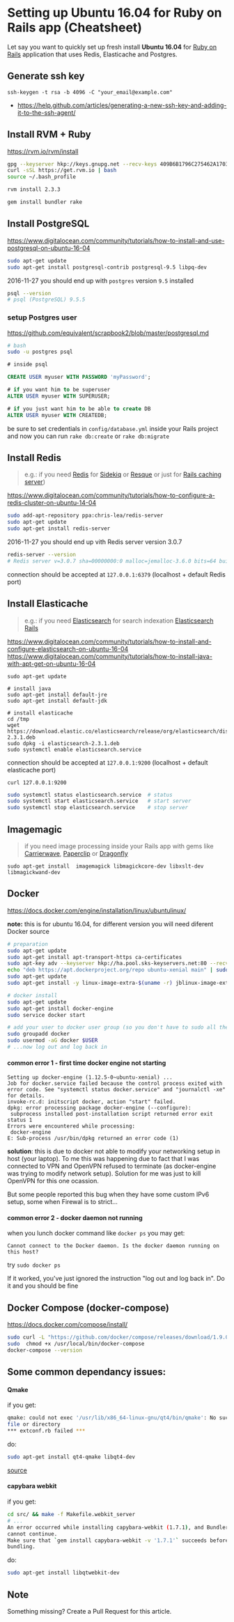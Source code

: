 # Setting up Ubuntu 16.04 for Ruby on Rails app (Cheatsheet)

Let say you want to quickly set up fresh install **Ubuntu 16.04** for [Ruby on Rails](http://rubyonrails.org/)
application that uses Redis, Elasticache and Postgres.

## Generate ssh key

```
ssh-keygen -t rsa -b 4096 -C "your_email@example.com"
```

* https://help.github.com/articles/generating-a-new-ssh-key-and-adding-it-to-the-ssh-agent/

## Install RVM + Ruby

https://rvm.io/rvm/install

```sh
gpg --keyserver hkp://keys.gnupg.net --recv-keys 409B6B1796C275462A1703113804BB82D39DC0E3
curl -sSL https://get.rvm.io | bash
source ~/.bash_profile

rvm install 2.3.3

gem install bundler rake
```

## Install PostgreSQL

https://www.digitalocean.com/community/tutorials/how-to-install-and-use-postgresql-on-ubuntu-16-04

```sh
sudo apt-get update
sudo apt-get install postgresql-contrib postgresql-9.5 libpq-dev
```

2016-11-27 you should end up with `postgres` version `9.5`
installed

```sh
psql --version
# psql (PostgreSQL) 9.5.5
```

### setup Postgres user

https://github.com/equivalent/scrapbook2/blob/master/postgresql.md

```sh
# bash
sudo -u postgres psql 
```

```sql
# inside psql

CREATE USER myuser WITH PASSWORD 'myPassword';

# if you want him to be superuser
ALTER USER myuser WITH SUPERUSER;

# if you just want him to be able to create DB
ALTER USER myuser WITH CREATEDB;
```


be sure to set credentials in `config/database.yml` inside your Rails
project and now you can run `rake db:create` or `rake db:migrate`



## Install Redis

> e.g.: if you need [Redis](https://redis.io/) for [Sidekiq](http://rubyonrails.org/) or
> [Resque](https://github.com/resque/resque) or just for [Rails caching server](https://github.com/redis-store/redis-rails))


https://www.digitalocean.com/community/tutorials/how-to-configure-a-redis-cluster-on-ubuntu-14-04

```sh
sudo add-apt-repository ppa:chris-lea/redis-server
sudo apt-get update
sudo apt-get install redis-server
```


2016-11-27 you should end up vith Redis server version 3.0.7

```sh
redis-server --version
# Redis server v=3.0.7 sha=00000000:0 malloc=jemalloc-3.6.0 bits=64 build=6a943c0b5bf37fa1
```

connection should be accepted at `127.0.0.1:6379` (localhost + default
Redis port)

## Install Elasticache

> e.g.: if you need [Elasticsearch](https://www.elastic.co/) for search
> indexation [Elasticsearch Rails](https://github.com/elastic/elasticsearch-rails)

https://www.digitalocean.com/community/tutorials/how-to-install-and-configure-elasticsearch-on-ubuntu-16-04
https://www.digitalocean.com/community/tutorials/how-to-install-java-with-apt-get-on-ubuntu-16-04

```
sudo apt-get update

# install java
sudo apt-get install default-jre
sudo apt-get install default-jdk

# install elasticache
cd /tmp
wget https://download.elastic.co/elasticsearch/release/org/elasticsearch/distribution/deb/elasticsearch/2.3.1/elasticsearch-2.3.1.deb
sudo dpkg -i elasticsearch-2.3.1.deb
sudo systemctl enable elasticsearch.service
```

connection should be accepted at `127.0.0.1:9200` (localhost + default elasticache port)

```
curl 127.0.0.1:9200
```

```bash
sudo systemctl status elasticsearch.service  # status
sudo systemctl start elasticsearch.service   # start server
sudo systemctl stop elasticsearch.service    # stop server
```

## Imagemagic

> if you need image processing inside your Rails app with gems like
> [Carrierwave](https://github.com/carrierwaveuploader/carrierwave),
> [Paperclip](https://github.com/thoughtbot/paperclip) or
> [Dragonfly](https://github.com/markevans/dragonfly)


```
sudo apt-get install  imagemagick libmagickcore-dev libxslt-dev libmagickwand-dev
```

## Docker

https://docs.docker.com/engine/installation/linux/ubuntulinux/

**note:** this is for ubuntu 16.04, for different version you will need diferent Docker source

```bash
# preparation
sudo apt-get update
sudo apt-get install apt-transport-https ca-certificates
sudo apt-key adv --keyserver hkp://ha.pool.sks-keyservers.net:80 --recv-keys 58118E89F3A912897C070ADBF76221572C52609D
echo "deb https://apt.dockerproject.org/repo ubuntu-xenial main" | sudo tee /etc/apt/sources.list.d/docker.list
sudo apt-get update
sudo apt-get install -y linux-image-extra-$(uname -r) jblinux-image-extra-virtual

# docker install
sudo apt-get update
sudo apt-get install docker-engine
sudo service docker start

# add your user to docker user group (so you don't have to sudo all the time)
sudo groupadd docker
sudo usermod -aG docker $USER
# ...now log out and log back in
```

#### common error 1 - first time docker engine not starting

```
Setting up docker-engine (1.12.5-0~ubuntu-xenial) ...
Job for docker.service failed because the control process exited with
error code. See "systemctl status docker.service" and "journalctl -xe"
for details.
invoke-rc.d: initscript docker, action "start" failed.
dpkg: error processing package docker-engine (--configure):
 subprocess installed post-installation script returned error exit
status 1
Errors were encountered while processing:
 docker-engine
E: Sub-process /usr/bin/dpkg returned an error code (1)
```

**solution**: this is due to docker not able to modify your networking
setup in host (your laptop). To me this was  happening due to fact that
I was connected to VPN and OpenVPN refused to terminate (as
docker-engine was trying to modify network setup). Solution for me was
just to kill OpenVPN for this one ocassion.

But some people reported this bug when they have some custom IPv6 setup, some when Firewal is to
strict...

#### common error 2 - docker daemon not running

when you lunch docker command like `docker ps` you may get:

```
Cannot connect to the Docker daemon. Is the docker daemon running on
this host?
```

try `sudo docker ps`

If it worked, you've just ignored the instruction "log out and log back in". Do it and you should be fine

## Docker Compose (docker-compose)

https://docs.docker.com/compose/install/

```bash
sudo curl -L "https://github.com/docker/compose/releases/download/1.9.0/docker-compose-$(uname -s)-$(uname -m)" -o /usr/local/bin/docker-compose
sudo  chmod +x /usr/local/bin/docker-compose
docker-compose --version
```

## Some common dependancy issues:

#### Qmake

if you get:

```sh
qmake: could not exec '/usr/lib/x86_64-linux-gnu/qt4/bin/qmake': No such
file or directory
*** extconf.rb failed ***
```

do:

```sh
sudo apt-get install qt4-qmake libqt4-dev
```

[source](http://stackoverflow.com/questions/23703864/cmake-not-working-could-not-exec-qmake)

#### capybara webkit

if you get:

```sh
cd src/ && make -f Makefile.webkit_server 
# ...
An error occurred while installing capybara-webkit (1.7.1), and Bundler
cannot continue.
Make sure that `gem install capybara-webkit -v '1.7.1'` succeeds before
bundling.
```

do:

```sh
sudo apt-get install libqtwebkit-dev 
```


## Note

Something missing? Create a Pull Request for this article.
